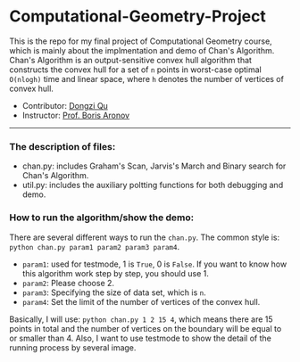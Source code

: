 # Computational-Geometry-Project
This is the repo for my final project of Computational Geometry course, which is mainly about the implmentation and demo of Chan's Algorithm. Chan's Algorithm is an output-sensitive convex hull algorithm that constructs the convex hull for a set of ```n``` points in worst-case optimal ```O(nlogh)``` time and linear space, where ```h``` denotes the number of vertices of convex hull.

* Contributor: [Dongzi Qu](dq394@nyu.edu)
* Instructor: [Prof. Boris Aronov](boris.aronov@nyu.edu)
---
### The description of files:
* chan.py: includes Graham's Scan, Jarvis's March and Binary search for Chan's Algorithm.
* util.py: includes the auxiliary poltting functions for both debugging and demo.

### How to run the algorithm/show the demo:
There are several different ways to run the ```chan.py```. The common style is: ```python chan.py param1 param2 param3 param4```.
* ```param1```: used for testmode, 1 is ```True```, 0 is ```False```. If you want to know how this algorithm work step by step, you should use 1.
* ```param2```: Please choose 2.
* ```param3```: Specifying the size of data set, which is ```n```.
* ```param4```: Set the limit of the number of vertices of the convex hull.

Basically, I will use: ```python chan.py 1 2 15 4```, which means there are 15 points in total and the number of vertices on the boundary will be equal to or smaller than 4. Also, I want to use testmode to show the detail of the running process by several image.
